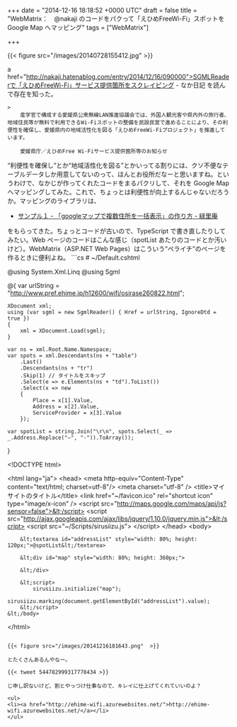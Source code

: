 
+++
date = "2014-12-16 18:18:52 +0000 UTC"
draft = false
title = "WebMatrix：　@nakaji のコードをパクって「えひめFreeWi-Fi」スポットを Google Map へマッピング"
tags = ["WebMatrix"]

+++


{{< figure src="/images/20140728155412.jpg"  >}}

a href="http://nakaji.hatenablog.com/entry/2014/12/16/090000">SGMLReaderで「えひめFreeWi-Fi」サービス提供箇所をスクレイピング - なか日記</a> を読んで存在を知った。

    >
        産学官で構成する愛媛県公衆無線LAN推進協議会では、外国人観光客や県内外の旅行者、地域住民等が無料で利用できるWi-Fiスポットの整備を民設民営で進めることにより、その利便性を確保し、愛媛県内の地域活性化を図る「えひめFreeWi-Fiプロジェクト」を推進しています。

        愛媛県庁／えひめFree Wi-Fiサービス提供箇所等のお知らせ
    
“利便性を確保し”とか“地域活性化を図る”とかいってる割りには、クソ不便なテーブルデータしか用意してないのって、ほんとお役所だなーと思いますね。というわけで、なかじが作ってくれたコードをまるパクリして、それを Google Map へマッピングしてみた。これで、ちょっとは利便性が向上するんじゃないだろうか。マッピングのライブラリは、

<ul>
<li><a href="http://www.ryokurian.jp/atelier/google/maps_sample1.html">サンプル１ - 「googleマップで複数住所を一括表示」の作り方 - 緑里庵</a></li>
</ul>をもらってきた。ちょっとコードが古いので、TypeScript で書き直したりしてみたい。Web ページのコードはこんな感じ（spotList あたりのコードとか汚いけど）。WebMatrix（ASP.NET Web Pages）はこういう“ペライチ”のページを作るときに便利よね。
```cs
# ~/Default.cshtml

@using System.Xml.Linq
@using Sgml

@{
    var urlString = "http://www.pref.ehime.jp/h12600/wifi/osirase260822.html";

    XDocument xml;
    using (var sgml = new SgmlReader() { Href = urlString, IgnoreDtd = true })
    {
        xml = XDocument.Load(sgml);
    }

    var ns = xml.Root.Name.Namespace;
    var spots = xml.Descendants(ns + "table")
        .Last()
        .Descendants(ns + "tr")
        .Skip(1) // タイトルをスキップ
        .Select(e => e.Elements(ns + "td").ToList())
        .Select(x => new
        {
            Place = x[1].Value,
            Address = x[2].Value,
            ServiceProvider = x[3].Value
        });

    var spotList = string.Join("\r\n", spots.Select(_ => _.Address.Replace("−", "-")).ToArray());
}

&lt;!DOCTYPE html>

&lt;html lang="ja">
    &lt;head>
        &lt;meta http-equiv="Content-Type" content="text/html; charset=utf-8"/>
        &lt;meta charset="utf-8" />
        &lt;title>マイ サイトのタイトル&lt;/title>
        &lt;link href="~/favicon.ico" rel="shortcut icon" type="image/x-icon" />
        &lt;script src="http://maps.google.com/maps/api/js?sensor=false">&lt;/script>
        &lt;script src="http://ajax.googleapis.com/ajax/libs/jquery/1.10.0/jquery.min.js">&lt;/script>
        &lt;script src="~/Scripts/sirusiizu.js">
        &lt;/script>
    &lt;/head>
    &lt;body>

        &lt;textarea id="addressList" style="width: 80%; height: 120px;">@spotList&lt;/textarea>

        &lt;div id="map" style="width: 80%; height: 360px;">
        
        &lt;/div>

        &lt;script>     
            sirusiizu.initialize("map");
            sirusiizu.marking(document.getElementById("addressList").value);
        &lt;/script>
    &lt;/body>
&lt;/html>

```

{{< figure src="/images/20141216181643.png"  >}}

とたくさんあるんやなー。

{{< tweet 544782999317778434 >}}

じ申し訳ないけど、割とやっつけ仕事なので、キレイに仕上げてくれていいのよ？

<ul>
<li><a href="http://ehime-wifi.azurewebsites.net/">http://ehime-wifi.azurewebsites.net/</a></li>
</ul>

